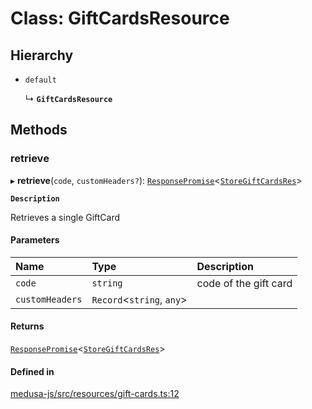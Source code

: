 # Class: GiftCardsResource

## Hierarchy

- `default`

  ↳ **`GiftCardsResource`**

## Methods

### retrieve

▸ **retrieve**(`code`, `customHeaders?`): [`ResponsePromise`](../modules/internal.md#responsepromise)<[`StoreGiftCardsRes`](../modules/internal-35.md#storegiftcardsres)\>

**`Description`**

Retrieves a single GiftCard

#### Parameters

| Name | Type | Description |
| :------ | :------ | :------ |
| `code` | `string` | code of the gift card |
| `customHeaders` | `Record`<`string`, `any`\> |  |

#### Returns

[`ResponsePromise`](../modules/internal.md#responsepromise)<[`StoreGiftCardsRes`](../modules/internal-35.md#storegiftcardsres)\>

#### Defined in

[medusa-js/src/resources/gift-cards.ts:12](https://github.com/productinfo/medusa/blob/e4e65812/packages/medusa-js/src/resources/gift-cards.ts#L12)
